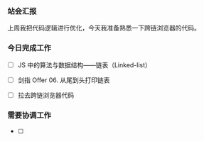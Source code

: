 ### 站会汇报

上周我把代码逻辑进行优化，今天我准备熟悉一下跨链浏览器的代码。

### 今日完成工作

- [ ] JS 中的算法与数据结构——链表（Linked-list）
- [ ] 剑指 Offer 06. 从尾到头打印链表
- [ ] 拉去跨链浏览器代码


### 需要协调工作

- [ ] 